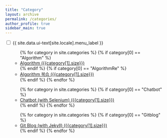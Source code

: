 ```yaml
---
title: "Category"
layout: archive
permalink: /categories/
author_profile: true
sidebar_main: true
---
```


<nav class="nav__list">
  <input id="ac-toc" name="accordion-toc" type="checkbox" />
  <label for="ac-toc">{{ site.data.ui-text[site.locale].menu_label }}</label>
  <ul class="nav__items" id="category_tag_menu">
    <ul>
      {% for category in site.categories %}
        {% if category[0] == "Algorithm" %}
          <li><a href="/categories/algorithm" class="">Algorithm ({{category[1].size}})</a></li>
          {% endif %}
          {% if category[0] == "AlgorithmRe" %}
          <li><a href="/categories/algorithmRe" class="">Algorithm 복습 ({{category[1].size}})</a></li>
          {% endif %}
          {% endfor %}
    </ul>
    <ul>
      {% for category in site.categories %}
        {% if category[0] == "Chatbot" %}
          <li><a href="/categories/chatbot" class="">Chatbot (with Selenium) ({{category[1].size}})</a></li>
          {% endif %}
      {% endfor %}
    </ul>
    <ul>
      {% for category in site.categories %}
        {% if category[0] == "Gitblog" %}
          <li><a href="/categories/gitblog" class="">Git Blog (with Jekyll) ({{category[1].size}})</a></li>
        {% endif %}
      {% endfor %}
    </ul>

  </ul>
</nav>
